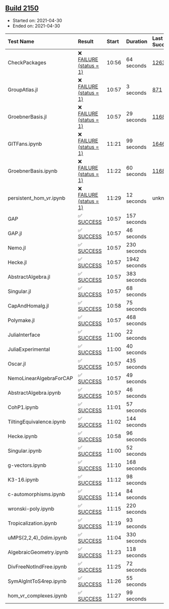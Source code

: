 ## [Build 2150](https://oscarci.mathematik.uni-kl.de/job/oscar-stable/2150/)

* Started on: 2021-04-30
* Ended on: 2021-04-30

| Test Name    | Result | Start | Duration | Last Success | First Failure |
|:-------------|:-------|:------|:---------|:-------------|:--------------|
| CheckPackages | ❌ [FAILURE (status = 1)](https://oscarci.mathematik.uni-kl.de/job/oscar-stable/2150/artifact/logs/build-2150/CheckPackages.log) | 10:56 | 64 seconds | [1263](https://oscarci.mathematik.uni-kl.de/job/oscar-stable/1263/) | [1264](https://oscarci.mathematik.uni-kl.de/job/oscar-stable/1264/) |
| GroupAtlas.jl | ❌ [FAILURE (status = 1)](https://oscarci.mathematik.uni-kl.de/job/oscar-stable/2150/artifact/logs/build-2150/GroupAtlas.jl.log) | 10:57 | 3 seconds | [871](https://oscarci.mathematik.uni-kl.de/job/oscar-stable/871/) | [872](https://oscarci.mathematik.uni-kl.de/job/oscar-stable/872/) |
| GroebnerBasis.jl | ❌ [FAILURE (status = 1)](https://oscarci.mathematik.uni-kl.de/job/oscar-stable/2150/artifact/logs/build-2150/GroebnerBasis.jl.log) | 10:57 | 29 seconds | [1168](https://oscarci.mathematik.uni-kl.de/job/oscar-stable/1168/) | [1169](https://oscarci.mathematik.uni-kl.de/job/oscar-stable/1169/) |
| GITFans.ipynb | ❌ [FAILURE (status = 1)](https://oscarci.mathematik.uni-kl.de/job/oscar-stable/2150/artifact/logs/build-2150/GITFans.ipynb.log) | 11:21 | 99 seconds | [1646](https://oscarci.mathematik.uni-kl.de/job/oscar-stable/1646/) | [1647](https://oscarci.mathematik.uni-kl.de/job/oscar-stable/1647/) |
| GroebnerBasis.ipynb | ❌ [FAILURE (status = 1)](https://oscarci.mathematik.uni-kl.de/job/oscar-stable/2150/artifact/logs/build-2150/GroebnerBasis.ipynb.log) | 11:22 | 60 seconds | [1168](https://oscarci.mathematik.uni-kl.de/job/oscar-stable/1168/) | [1169](https://oscarci.mathematik.uni-kl.de/job/oscar-stable/1169/) |
| persistent_hom_vr.ipynb | ❌ [FAILURE (status = 1)](https://oscarci.mathematik.uni-kl.de/job/oscar-stable/2150/artifact/logs/build-2150/persistent_hom_vr.ipynb.log) | 11:29 | 12 seconds | unknown | unknown |
| GAP | ✅ [SUCCESS](https://oscarci.mathematik.uni-kl.de/job/oscar-stable/2150/artifact/logs/build-2150/GAP.log) | 10:57 | 157 seconds |  |  |
| GAP.jl | ✅ [SUCCESS](https://oscarci.mathematik.uni-kl.de/job/oscar-stable/2150/artifact/logs/build-2150/GAP.jl.log) | 10:57 | 46 seconds |  |  |
| Nemo.jl | ✅ [SUCCESS](https://oscarci.mathematik.uni-kl.de/job/oscar-stable/2150/artifact/logs/build-2150/Nemo.jl.log) | 10:57 | 230 seconds |  |  |
| Hecke.jl | ✅ [SUCCESS](https://oscarci.mathematik.uni-kl.de/job/oscar-stable/2150/artifact/logs/build-2150/Hecke.jl.log) | 10:57 | 1942 seconds |  |  |
| AbstractAlgebra.jl | ✅ [SUCCESS](https://oscarci.mathematik.uni-kl.de/job/oscar-stable/2150/artifact/logs/build-2150/AbstractAlgebra.jl.log) | 10:57 | 383 seconds |  |  |
| Singular.jl | ✅ [SUCCESS](https://oscarci.mathematik.uni-kl.de/job/oscar-stable/2150/artifact/logs/build-2150/Singular.jl.log) | 10:57 | 68 seconds |  |  |
| CapAndHomalg.jl | ✅ [SUCCESS](https://oscarci.mathematik.uni-kl.de/job/oscar-stable/2150/artifact/logs/build-2150/CapAndHomalg.jl.log) | 10:58 | 75 seconds |  |  |
| Polymake.jl | ✅ [SUCCESS](https://oscarci.mathematik.uni-kl.de/job/oscar-stable/2150/artifact/logs/build-2150/Polymake.jl.log) | 10:57 | 468 seconds |  |  |
| JuliaInterface | ✅ [SUCCESS](https://oscarci.mathematik.uni-kl.de/job/oscar-stable/2150/artifact/logs/build-2150/JuliaInterface.log) | 11:00 | 22 seconds |  |  |
| JuliaExperimental | ✅ [SUCCESS](https://oscarci.mathematik.uni-kl.de/job/oscar-stable/2150/artifact/logs/build-2150/JuliaExperimental.log) | 11:00 | 40 seconds |  |  |
| Oscar.jl | ✅ [SUCCESS](https://oscarci.mathematik.uni-kl.de/job/oscar-stable/2150/artifact/logs/build-2150/Oscar.jl.log) | 10:57 | 435 seconds |  |  |
| NemoLinearAlgebraForCAP | ✅ [SUCCESS](https://oscarci.mathematik.uni-kl.de/job/oscar-stable/2150/artifact/logs/build-2150/NemoLinearAlgebraForCAP.log) | 10:57 | 49 seconds |  |  |
| AbstractAlgebra.ipynb | ✅ [SUCCESS](https://oscarci.mathematik.uni-kl.de/job/oscar-stable/2150/artifact/logs/build-2150/AbstractAlgebra.ipynb.log) | 10:57 | 46 seconds |  |  |
| CohP1.ipynb | ✅ [SUCCESS](https://oscarci.mathematik.uni-kl.de/job/oscar-stable/2150/artifact/logs/build-2150/CohP1.ipynb.log) | 11:01 | 57 seconds |  |  |
| TiltingEquivalence.ipynb | ✅ [SUCCESS](https://oscarci.mathematik.uni-kl.de/job/oscar-stable/2150/artifact/logs/build-2150/TiltingEquivalence.ipynb.log) | 11:02 | 144 seconds |  |  |
| Hecke.ipynb | ✅ [SUCCESS](https://oscarci.mathematik.uni-kl.de/job/oscar-stable/2150/artifact/logs/build-2150/Hecke.ipynb.log) | 10:58 | 96 seconds |  |  |
| Singular.ipynb | ✅ [SUCCESS](https://oscarci.mathematik.uni-kl.de/job/oscar-stable/2150/artifact/logs/build-2150/Singular.ipynb.log) | 11:00 | 52 seconds |  |  |
| g-vectors.ipynb | ✅ [SUCCESS](https://oscarci.mathematik.uni-kl.de/job/oscar-stable/2150/artifact/logs/build-2150/g-vectors.ipynb.log) | 11:10 | 168 seconds |  |  |
| K3-16.ipynb | ✅ [SUCCESS](https://oscarci.mathematik.uni-kl.de/job/oscar-stable/2150/artifact/logs/build-2150/K3-16.ipynb.log) | 11:12 | 98 seconds |  |  |
| c-automorphisms.ipynb | ✅ [SUCCESS](https://oscarci.mathematik.uni-kl.de/job/oscar-stable/2150/artifact/logs/build-2150/c-automorphisms.ipynb.log) | 11:14 | 84 seconds |  |  |
| wronski-poly.ipynb | ✅ [SUCCESS](https://oscarci.mathematik.uni-kl.de/job/oscar-stable/2150/artifact/logs/build-2150/wronski-poly.ipynb.log) | 11:15 | 220 seconds |  |  |
| Tropicalization.ipynb | ✅ [SUCCESS](https://oscarci.mathematik.uni-kl.de/job/oscar-stable/2150/artifact/logs/build-2150/Tropicalization.ipynb.log) | 11:19 | 93 seconds |  |  |
| uMPS(2,2,4)_0dim.ipynb | ✅ [SUCCESS](https://oscarci.mathematik.uni-kl.de/job/oscar-stable/2150/artifact/logs/build-2150/uMPS-2-2-4-_0dim.ipynb.log) | 11:04 | 330 seconds |  |  |
| AlgebraicGeometry.ipynb | ✅ [SUCCESS](https://oscarci.mathematik.uni-kl.de/job/oscar-stable/2150/artifact/logs/build-2150/AlgebraicGeometry.ipynb.log) | 11:23 | 118 seconds |  |  |
| DivFreeNotIndFree.ipynb | ✅ [SUCCESS](https://oscarci.mathematik.uni-kl.de/job/oscar-stable/2150/artifact/logs/build-2150/DivFreeNotIndFree.ipynb.log) | 11:25 | 72 seconds |  |  |
| SymAlgIntToS4rep.ipynb | ✅ [SUCCESS](https://oscarci.mathematik.uni-kl.de/job/oscar-stable/2150/artifact/logs/build-2150/SymAlgIntToS4rep.ipynb.log) | 11:26 | 55 seconds |  |  |
| hom_vr_complexes.ipynb | ✅ [SUCCESS](https://oscarci.mathematik.uni-kl.de/job/oscar-stable/2150/artifact/logs/build-2150/hom_vr_complexes.ipynb.log) | 11:27 | 99 seconds |  |  |
